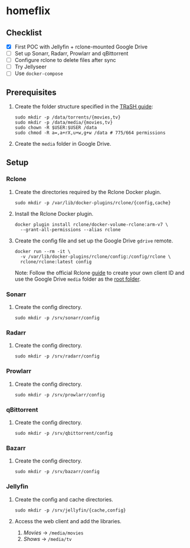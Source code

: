 # homeflix

## Checklist

- [x] First POC with Jellyfin + rclone-mounted Google Drive
- [ ] Set up Sonarr, Radarr, Prowlarr and qBittorrent
- [ ] Configure rclone to delete files after sync
- [ ] Try Jellyseer
- [ ] Use `docker-compose`

## Prerequisites

1. Create the folder structure specified in the
   [TRaSH guide](https://trash-guides.info/Hardlinks/How-to-setup-for/Docker/):

   ```shell
   sudo mkdir -p /data/torrents/{movies,tv}
   sudo mkdir -p /data/media/{movies,tv}
   sudo chown -R $USER:$USER /data
   sudo chmod -R a=,a+rX,u+w,g+w /data # 775/664 permissions
   ```

1. Create the `media` folder in Google Drive.

## Setup

### Rclone

1. Create the directories required by the Rclone Docker plugin.

   ```shell
   sudo mkdir -p /var/lib/docker-plugins/rclone/{config,cache}
   ```

1. Install the Rclone Docker plugin.

   ```shell
   docker plugin install rclone/docker-volume-rclone:arm-v7 \
     --grant-all-permissions --alias rclone
   ```

1. Create the config file and set up the Google Drive `gdrive` remote.

   ```shell
   docker run --rm -it \
     -v /var/lib/docker-plugins/rclone/config:/config/rclone \
     rclone/rclone:latest config
   ```

   Note: Follow the official Rclone
   [guide](https://rclone.org/drive/#making-your-own-client-id) to create your
   own client ID and use the Google Drive `media` folder as the
   [root folder](https://rclone.org/drive/#making-your-own-client-id).

### Sonarr

1. Create the config directory.
   ```shell
   sudo mkdir -p /srv/sonarr/config
   ```

### Radarr

1. Create the config directory.
   ```shell
   sudo mkdir -p /srv/radarr/config
   ```

### Prowlarr

1. Create the config directory.

   ```shell
   sudo mkdir -p /srv/prowlarr/config
   ```

### qBittorrent

1. Create the config directory.

   ```shell
   sudo mkdir -p /srv/qbittorrent/config

   ```

### Bazarr

1. Create the config directory.

   ```shell
   sudo mkdir -p /srv/bazarr/config
   ```

### Jellyfin

1. Create the config and cache directories.

   ```shell
   sudo mkdir -p /srv/jellyfin/{cache,config}
   ```

1. Access the web client and add the libraries.
   1. _Movies_ -> `/media/movies`
   1. _Shows_ -> `/media/tv`
